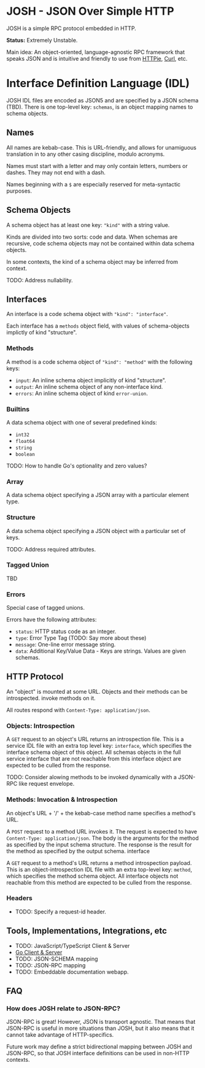 # **JOSH** - JSON Over Simple HTTP

JOSH is a simple RPC protocol embedded in HTTP.

**Status:** Extremely Unstable.

Main idea: An object-oriented, language-agnostic RPC framework that speaks JSON
and is intuitive and friendly to use from [HTTPie](https://httpie.io/),
[Curl](https://curl.se/), etc.


# Interface Definition Language (IDL)

JOSH IDL files are encoded as JSON5 and are specified by a JSON schema (TBD).
There is one top-level key: `schemas`, is an object mapping names to schema
objects.

## Names

All names are kebab-case. This is URL-friendly, and allows for unamiguous
translation in to any other casing discipline, modulo acronyms.

Names must start with a letter and may only contain letters, numbers or dashes.
They may not end with a dash.

Names beginning with a `$` are especially reserved for meta-syntactic purposes.

## Schema Objects

A schema object has at least one key: `"kind"` with a string value.

Kinds are divided into two sorts: code and data. When schemas are recursive,
code schema objects may not be contained within data schema objects.

In some contexts, the kind of a schema object may be inferred from context.

TODO: Address nullability.

## Interfaces

An interface is a code schema object with `"kind": "interface"`.

Each interface has a `methods` object field, with values of schema-objects
implictly of kind "structure".

### Methods

A method is a code schema object of `"kind": "method"` with the following keys:

- `input`: An inline schema object implicitly of kind "structure".
- `output`: An inline schema object of any non-interface kind.
- `errors`: An inline schema object of kind `error-union`.

### Builtins

A data schema object with one of several predefined kinds:

- `int32`
- `float64`
- `string`
- `boolean`

TODO: How to handle Go's optionality and zero values?

### Array

A data schema object specifying a JSON array with a particular element type.

### Structure

A data schema object specifying a JSON object with a particular set of keys.

TODO: Address required attributes.

### Tagged Union

TBD

### Errors

Special case of tagged unions.

Errors have the following attributes:

- `status`: HTTP status code as an integer.
- `type`: Error Type Tag (TODO: Say more about these)
- `message`: One-line error message string.
- `data`: Additional Key/Value Data - Keys are strings. Values are given schemas.

## HTTP Protocol

An "object" is mounted at some URL. Objects and their methods can be introspected. 
invoke methods on it.

All routes respond with `Content-Type: application/json`.

### Objects: Introspection

A `GET` request to an object's URL returns an introspection file. This is a
service IDL file with an extra top level key: `interface`, which specifies the
interface schema object of this object. All schemas objects in the full service
interface that are not reachable from this interface object are expected to be
culled from the response.

TODO: Consider alowing methods to be invoked dynamically with a JSON-RPC like
request envelope.

### Methods: Invocation & Introspection

An object's URL + '/' + the kebab-case method name specifies a method's URL.

A `POST` request to a method URL invokes it.  The request is expected to have
`Content-Type: application/json`. The body is the arguments for the method as
specified by the input schema structure.  The response is the result for the
method as specified by the output schema.  interface 

A `GET` request to a method's URL returns a method introspection payload. This
is an object-introspection IDL file with an extra top-level key: `method`,
which specifies the method schema object. All interface objects not reachable
from this method are expected to be culled from the response.


### Headers

- TODO: Specify a request-id header.


## Tools, Implementations, Integrations, etc

- TODO: JavaScript/TypeScript Client & Server
- [Go Client & Server](https://github.com/deref/josh-go)
- TODO: JSON-SCHEMA mapping
- TODO: JSON-RPC mapping
- TODO: Embeddable documentation webapp.


## FAQ

### How does JOSH relate to JSON-RPC?

JSON-RPC is great! However, JSON is transport agnostic. That means that
JSON-RPC is useful in more situations than JOSH, but it also means that it
cannot take advantage of HTTP-specifics.

Future work may define a strict bidirectional mapping between JOSH and
JSON-RPC, so that JOSH interface definitions can be used in non-HTTP contexts.
